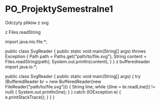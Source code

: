 # PO_ProjektySemestralne1
Odczyty plików z svg

z Files.readString

import java.nio.file.*;

public class SvgReader {
    public static void main(String[] args) throws Exception {
        Path path = Paths.get("path/to/file.svg");
        String content = Files.readString(path);
        System.out.println(content);
    }
}
z bufferedreader
import java.io.*;

public class SvgReader {
    public static void main(String[] args) {
        try (BufferedReader br = new BufferedReader(new FileReader("path/to/file.svg"))) {
            String line;
            while ((line = br.readLine()) != null) {
                System.out.println(line);
            }
        } catch (IOException e) {
            e.printStackTrace();
        }
    }
}



